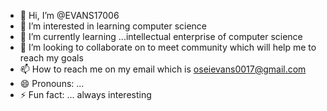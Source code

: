 - 👋 Hi, I’m @EVANS17006
- 👀 I’m interested in learning computer science
- 🌱 I’m currently learning ...intellectual enterprise of computer science
- 💞️ I’m looking to collaborate on to meet community which will help me to reach my goals
- 📫 How to reach me on my email which is oseievans0017@gmail.com
- 😄 Pronouns: ...
- ⚡ Fun fact: ... always interesting

<!---
EVANS17006/EVANS17006 is a ✨ special ✨ repository because its `README.md` (this file) appears on your GitHub profile.
You can click the Preview link to take a look at your changes.
--->

